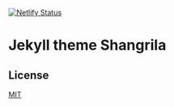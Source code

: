 [![Netlify Status](https://api.netlify.com/api/v1/badges/64d2c966-ec02-43ec-9d20-034a74c00f43/deploy-status)](https://app.netlify.com/sites/kikuzukikai/deploys)

# Jekyll theme Shangrila

## License

[MIT](https://opensource.org/licenses/MIT)
